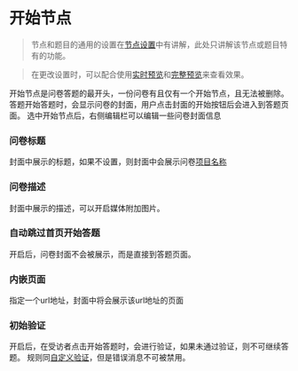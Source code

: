 # 开始节点

> 节点和题目的通用的设置在[节点设置](../node-setting/concept.md)中有讲解，此处只讲解该节点或题目特有的功能。

> 在更改设置时，可以配合使用[实时预览](../preview/realtime.md)和[完整预览](../preview/full.md)来查看效果。

开始节点是问卷答题的最开头，一份问卷有且仅有一个开始节点，且无法被删除。
答题开始答题时，会显示问卷的封面，用户点击封面的开始按钮后会进入到答题页面。
选中开始节点后，右侧编辑栏可以编辑一些问卷封面信息

### 问卷标题
封面中展示的标题，如果不设置，则封面中会展示问卷[项目名称](../layout/global-setting.md#项目名称)

### 问卷描述
封面中展示的描述，可以开启媒体附加图片。

### 自动跳过首页开始答题
开启后，问卷封面不会被展示，而是直接到答题页面。

### 内嵌页面
指定一个url地址，封面中将会展示该url地址的页面

### 初始验证
开启后，在受访者点击开始答题时，会进行验证，如果未通过验证，则不可继续答题。
规则同[自定义验证](../node-setting/custom-validation.md)，但是错误消息不可被禁用。